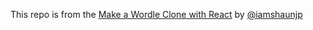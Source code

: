 This repo is from the [Make a Wordle Clone with React](https://youtube.com/playlist?list=PL4cUxeGkcC9gXdVXVJBmHpSI7zCEcjLUX) by [@iamshaunjp](https://github.com/iamshaunjp/React-Wordle)

